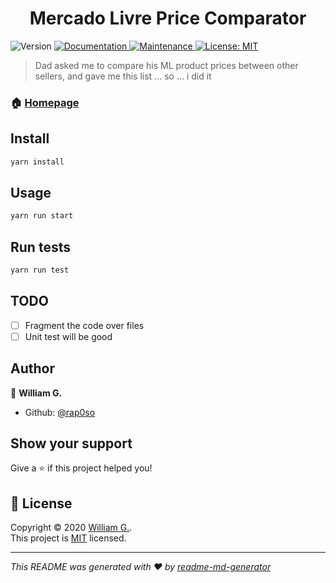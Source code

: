 <h1 align="center">Mercado Livre Price Comparator</h1>
<p>
  <img alt="Version" src="https://img.shields.io/badge/version-0.0.1-blue.svg?cacheSeconds=2592000" />
  <a href="https://github.com/rap0so/Mercado-Livre-Comparator#readme" target="_blank">
    <img alt="Documentation" src="https://img.shields.io/badge/documentation-yes-brightgreen.svg" />
  </a>
  <a href="https://github.com/rap0so/Mercado-Livre-Comparator/graphs/commit-activity" target="_blank">
    <img alt="Maintenance" src="https://img.shields.io/badge/Maintained%3F-yes-green.svg" />
  </a>
  <a href="https://github.com/rap0so/Mercado-Livre-Comparator/blob/master/LICENSE" target="_blank">
    <img alt="License: MIT" src="https://img.shields.io/github/license/rap0so/mercado-livre-comparator" />
  </a>
</p>

> Dad asked me to compare his ML product prices between other sellers,
> and gave me this list ... so ... i did it

### 🏠 [Homepage](https://github.com/rap0so/Mercado-Livre-Comparator#readme)

## Install

```sh
yarn install
```

## Usage

```sh
yarn run start
```

## Run tests

```sh
yarn run test

```

## TODO

- [ ] Fragment the code over files   
- [ ] Unit test will be good

## Author

👤 **William G.**

- Github: [@rap0so](https://github.com/rap0so)

## Show your support

Give a ⭐️ if this project helped you!

## 📝 License

Copyright © 2020 [William G.](https://github.com/rap0so).<br />
This project is [MIT](https://github.com/rap0so/Mercado-Livre-Comparator/blob/master/LICENSE) licensed.

---

_This README was generated with ❤️ by [readme-md-generator](https://github.com/kefranabg/readme-md-generator)_
